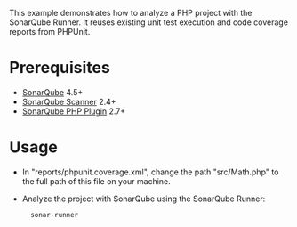 This example demonstrates how to analyze a PHP project with the SonarQube Runner.
It reuses existing unit test execution and code coverage reports from PHPUnit.

Prerequisites
=============
* [SonarQube](http://www.sonarsource.org/downloads/) 4.5+
* [SonarQube Scanner](http://docs.sonarqube.org/display/SONAR/Analyzing+with+SonarQube+Scanner) 2.4+
* [SonarQube PHP Plugin](http://docs.sonarqube.org/display/PLUG/PHP+Plugin) 2.7+

Usage
=====
* In "reports/phpunit.coverage.xml", change the path "src/Math.php" to the full path of this file on your machine.
* Analyze the project with SonarQube using the SonarQube Runner:

        sonar-runner
